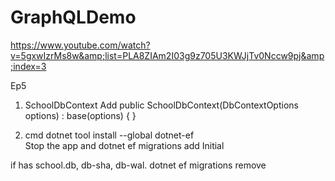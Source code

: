 # GraphQLDemo
https://www.youtube.com/watch?v=5gxwIzrMs8w&amp;list=PLA8ZIAm2I03g9z705U3KWJjTv0Nccw9pj&amp;index=3

Ep5

1. SchoolDbContext
Add public SchoolDbContext(DbContextOptions<SchoolDbContext> options)
            : base(options)
        {
        }
        
2. cmd dotnet tool install --global dotnet-ef <br />
Stop the app and dotnet ef migrations add Initial

if has school.db, db-sha, db-wal.
dotnet ef migrations remove
